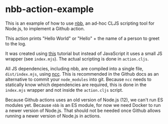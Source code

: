 # nbb-action-example

This is an example of how to use [nbb](https://github.com/borkdude/nbb), an
ad-hoc CLJS scripting tool for Node.js, to implement a Github action.

This action prints "Hello World" or "Hello" + the name of a person to greet to the log.

It was created using
[this](https://docs.github.com/en/actions/creating-actions/creating-a-javascript-action)
tutorial but instead of JavaScript it uses a small JS wrapper (see
`index.mjs`). The actual scripting is done in `action.cljs`.

All JS dependencies, including nbb, are compiled into a single file,
`dist/index.mjs`, using [ncc](https://github.com/vercel/ncc/). This is
recommended in the Github docs as an alternative to commit your `node_modules`
into git. Because `ncc` needs to statically know which dependencies are
required, this is done in the `index.mjs` wrapper and not inside the
`action.cljs` script.

Because Github actions uses an old version of Node.js (12), we can't run ES
modules yet. Because `nbb` is an ES module, for now we need Docker to run a
newer version of Node.js. That should not be needed once Github allows running a
newer version of Node.js in actions.
